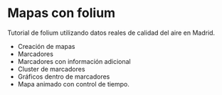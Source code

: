 # Mapas con folium

Tutorial de folium utilizando datos reales de calidad del aire en Madrid.

* Creación de mapas
* Marcadores
* Marcadores con información adicional
* Cluster de marcadores
* Gráficos dentro de marcadores
* Mapa animado con control de tiempo. 
